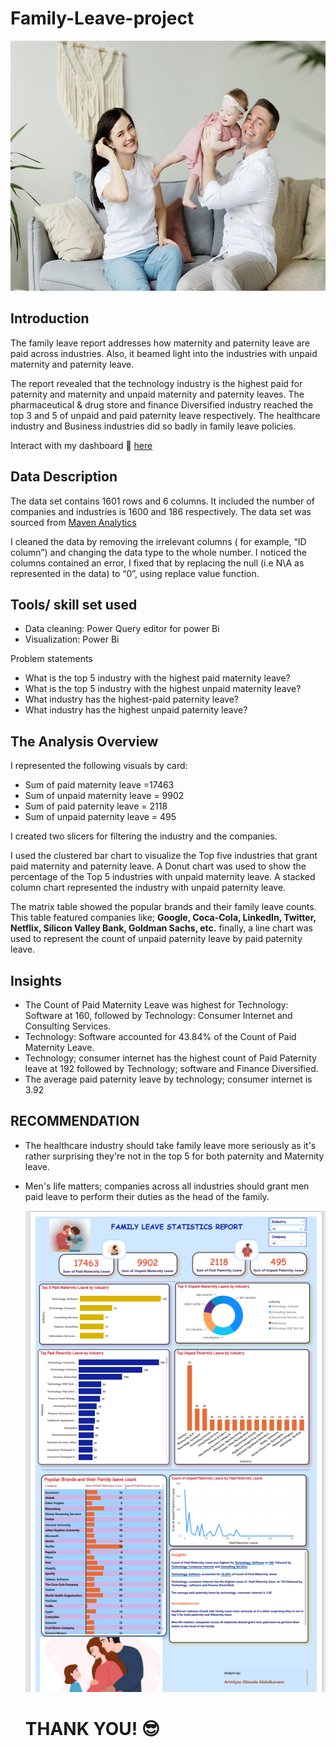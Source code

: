 # Family-Leave-project


<img src = "https://github.com/Drwaley/family-Leave-project/blob/main/new_family.png" width = "1500" height = "400">


## Introduction

The family leave report addresses how maternity and paternity leave are paid across industries. Also, it beamed light into the industries with unpaid maternity and paternity leave. 

The report revealed that the technology industry is the highest paid for paternity and maternity and unpaid maternity and paternity leaves. The pharmaceutical & drug store and finance Diversified industry reached the top 3 and 5 of unpaid and paid paternity leave respectively.
The healthcare industry and Business industries did so badly in family leave policies.

Interact with my dashboard 📌 [here](https://app.powerbi.com/links/qU4In2XAfj?ctid=be7304c8-328d-419a-8763-c1e8091722c7&pbi_source=linkShare)


## Data Description

 The data set contains 1601 rows and 6 columns. It included the number of companies and industries is 1600 and 186 respectively. The data set was sourced from [Maven Analytics](mavenanalytics.io)

I cleaned the data by removing the irrelevant columns ( for example, “ID column”) and changing the data type to the whole number. I noticed the columns contained an error, I fixed that by replacing the null (i.e N\A as represented in the data) to “0”, using replace value function.


## Tools/ skill set used

- Data cleaning: Power Query editor for power Bi
- Visualization: Power Bi

Problem statements

- What is the top 5 industry with the highest paid maternity leave?
- What is the top 5 industry with the highest unpaid maternity leave?
- What industry has the highest-paid paternity leave?
- What industry has the highest unpaid paternity leave?


## The Analysis Overview

I represented the following visuals by card:

- Sum of paid maternity leave =17463
- Sum of unpaid maternity leave = 9902
- Sum of paid paternity leave = 2118
- Sum of unpaid paternity leave = 495


I created two slicers for filtering the industry and the companies.

I used the clustered bar chart to visualize the Top five industries that grant paid maternity and paternity leave. A Donut chart was used to show the percentage of the Top 5 industries with unpaid maternity leave. A stacked column chart represented the industry with unpaid paternity leave. 

The matrix table showed the popular brands and their family leave counts. This table featured companies like; **Google, Coca-Cola, LinkedIn, Twitter, Netflix, Silicon Valley Bank, Goldman Sachs, etc.** finally, a line chart was used to represent the count of unpaid paternity leave by paid paternity leave.


## Insights

- The Count of Paid Maternity Leave was highest for Technology: Software at 160, followed by Technology: Consumer Internet and Consulting Services.
- Technology: Software accounted for 43.84% of the Count of Paid Maternity Leave.
- Technology; consumer internet has the highest count of Paid Paternity leave at 192 followed by Technology; software and Finance Diversified.
- The average paid paternity leave by technology; consumer internet is 3.92

## RECOMMENDATION

- The healthcare industry should take family leave more seriously as it's rather surprising they're not in the top 5 for both paternity and Maternity leave.

- Men's life matters; companies across all industries should grant men paid leave to perform their duties as the head of the family.


     ![](https://github.com/Drwaley/family-Leave-project/blob/main/family_leave_project.png)
     
     
     # THANK YOU! 😎

